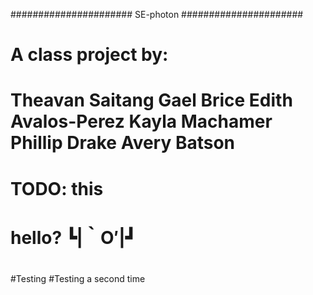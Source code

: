 ###################### SE-photon ###################### 
#
# A class project by:
#       Theavan Saitang     Gael Brice     Edith Avalos-Perez     Kayla Machamer     Phillip Drake     Avery Batson
#
#
# TODO: this
#
# hello? ┗|｀O′|┛
#
#Testing
#Testing a second time
